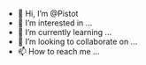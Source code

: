 - 👋 Hi, I’m @Pistot
- 👀 I’m interested in ...
- 🌱 I’m currently learning ...
- 💞️ I’m looking to collaborate on ...
- 📫 How to reach me ...

<!---
Pistot/Pistot is a ✨ special ✨ repository because its `README.md` (this file) appears on your GitHub profile.
You can click the Preview link to take a look at your changes.
--->
